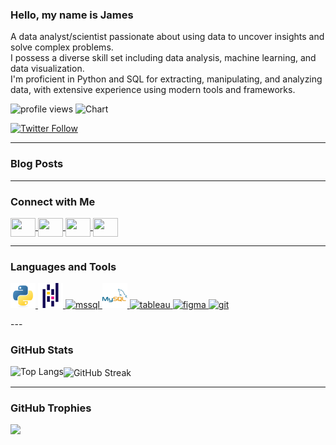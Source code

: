 <!--[![MasterHead](https://i.pinimg.com/originals/31/53/2d/31532d7d378053de3b8bf23c6e7bfae3.gif)]-->

<h3>Hello, my name is James</h3>

A data analyst/scientist passionate about using data to uncover insights and solve complex problems.  
I possess a diverse skill set including data analysis, machine learning, and data visualization.  
I'm proficient in Python and SQL for extracting, manipulating, and analyzing data, with extensive experience using modern tools and frameworks.

<img align="right" alt="Chart" width="400" src="https://www.edureka.co/blog/wp-content/uploads/2018/08/Insurance-Leadspace-Aniamted.gif" />

<p align="left">
  <img src="https://komarev.com/ghpvc/?username=OJTheCreator&label=Profile%20views&color=095ce1&style=flat" alt="profile views" />
</p>

<p align="left">
  <a href="https://twitter.com/jamez_chi" target="_blank">
    <img src="https://img.shields.io/twitter/follow/jamez_chi?logo=twitter&style=for-the-badge" alt="Twitter Follow" />
  </a>
</p>

---

### Blog Posts
<!-- BLOG-POST-LIST:START -->
<!-- BLOG-POST-LIST:END -->

---

### Connect with Me

<p align="left">
  <a href="https://twitter.com/jamez_chi" target="_blank">
    <img align="center" src="https://raw.githubusercontent.com/rahuldkjain/github-profile-readme-generator/master/src/images/icons/Social/twitter.svg" height="30" width="40" />
  </a>
  <a href="https://linkedin.com/in/james-ogbu-930367146" target="_blank">
    <img align="center" src="https://raw.githubusercontent.com/rahuldkjain/github-profile-readme-generator/master/src/images/icons/Social/linked-in-alt.svg" height="30" width="40" />
  </a>
  <a href="https://medium.com/@ogbujameschizoba" target="_blank">
    <img align="center" src="https://raw.githubusercontent.com/rahuldkjain/github-profile-readme-generator/master/src/images/icons/Social/medium.svg" height="30" width="40" />
  </a>
  <a href="https://www.youtube.com/c/mroptimus8351" target="_blank">
    <img align="center" src="https://raw.githubusercontent.com/rahuldkjain/github-profile-readme-generator/master/src/images/icons/Social/youtube.svg" height="30" width="40" />
  </a>
</p>

---

### Languages and Tools
<p align="left">
  <a href="https://www.python.org" target="_blank" rel="noreferrer">
    <img src="https://raw.githubusercontent.com/devicons/devicon/master/icons/python/python-original.svg" alt="python" width="40" height="40"/>
  </a>
  <a href="https://pandas.pydata.org/" target="_blank" rel="noreferrer">
    <img src="https://raw.githubusercontent.com/devicons/devicon/2ae2a900d2f041da66e950e4d48052658d850630/icons/pandas/pandas-original.svg" alt="pandas" width="40" height="40"/>
  </a>
  <a href="https://www.microsoft.com/en-us/sql-server" target="_blank" rel="noreferrer">
    <img src="https://www.svgrepo.com/show/303229/microsoft-sql-server-logo.svg" alt="mssql" width="40" height="40"/>
  </a>
  <a href="https://www.mysql.com/" target="_blank" rel="noreferrer">
    <img src="https://raw.githubusercontent.com/devicons/devicon/master/icons/mysql/mysql-original-wordmark.svg" alt="mysql" width="40" height="40"/>
  </a>
  <a href="https://www.tableau.com/" target="_blank" rel="noreferrer">
    <img src="https://upload.wikimedia.org/wikipedia/commons/3/3f/Tableau_Logo.svg" alt="tableau" width="40" height="40"/>
  </a>
  <a href="https://www.figma.com/" target="_blank" rel="noreferrer">
    <img src="https://www.vectorlogo.zone/logos/figma/figma-icon.svg" alt="figma" width="40" height="40"/>
  </a>
  <a href="https://git-scm.com/" target="_blank" rel="noreferrer">
    <img src="https://www.vectorlogo.zone/logos/git-scm/git-scm-icon.svg" alt="git" width="40" height="40"/>
  </a>
</p>
---

### GitHub Stats

<p>
  <img align="left" src="https://github-readme-stats.vercel.app/api/top-langs?username=OJTheCreator&show_icons=true&locale=en&layout=compact" alt="Top Langs" />
</p>

<p>
  <img align="center" src="https://github-readme-streak-stats.herokuapp.com/?user=OJTheCreator&" alt="GitHub Streak" />
</p>

---

### GitHub Trophies

<p>
  <img src="https://github-profile-trophy.vercel.app/?username=OJTheCreator&theme=flat&no-frame=true&no-bg=true&margin-w=10" />
</p>
